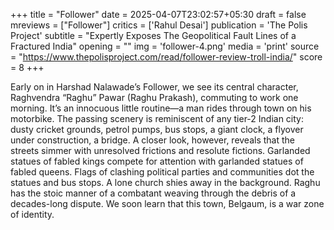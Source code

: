+++
title = "Follower"
date = 2025-04-07T23:02:57+05:30
draft = false
mreviews = ["Follower"]
critics = ['Rahul Desai']
publication = 'The Polis Project'
subtitle = "Expertly Exposes The Geopolitical Fault Lines of a Fractured India"
opening = ""
img = 'follower-4.png'
media = 'print'
source = "https://www.thepolisproject.com/read/follower-review-troll-india/"
score = 8
+++

Early on in Harshad Nalawade’s Follower, we see its central character, Raghvendra “Raghu” Pawar (Raghu Prakash), commuting to work one morning. It’s an innocuous little routine—a man rides through town on his motorbike. The passing scenery is reminiscent of any tier-2 Indian city: dusty cricket grounds, petrol pumps, bus stops, a giant clock, a flyover under construction, a bridge. A closer look, however, reveals that the streets simmer with unresolved frictions and resolute fictions. Garlanded statues of fabled kings compete for attention with garlanded statues of fabled queens. Flags of clashing political parties and communities dot the statues and bus stops. A lone church shies away in the background. Raghu has the stoic manner of a combatant weaving through the debris of a decades-long dispute. We soon learn that this town, Belgaum, is a war zone of identity.
